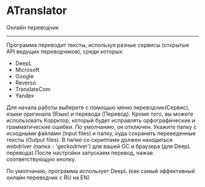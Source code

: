 # ATranslator
Онлайн переводчик
___
Программа переводит тексты, используя разные сервисы (открытые API ведущих переводчиков), среди которых:
- DeepL
- Microsoft
- Google
- Reverso
- TranslateCom
- Yandex

Для начала работы выберите с помощью меню переводчик(Сервис), языки оригинала (Язык) и перевода (Перевод). Кроме того, вы можете использовать Коррктор, который будет исправлять орфографические и грамматические ошибки. По умолчанию, он отключен.
Укажите папку с исходными файлами (Input files) и папку, куда сохранить переведенные тексты (Output files). В папке со скриптами должен находиться webdriver (папка - 'geckodriver') для вашей ОС и браузера (для DeepL перевода).После настройки запускаем перевод, нажав соответствующую кнопку.


По умолчанию, программа использует DeepL (как самый эффективный онлайн переводчик с RU на EN)

